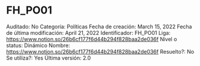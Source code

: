 # FH_PO01

Auditado: No
Categoría: Políticas
Fecha de creación: March 15, 2022
Fecha de última modificación: April 21, 2022
Identificador: FH_PO01
Liga: https://www.notion.so/26b6cf177f6d44b294f828baa2de036f 
Nivel o status: Dinámico
Nombre: https://www.notion.so/26b6cf177f6d44b294f828baa2de036f 
Resuelto?: No
Se utiliza?: Yes
Última versión: 2.0